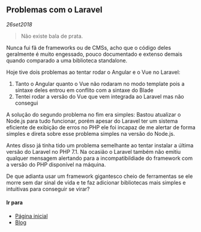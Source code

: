 ## Problemas com o Laravel
*26set2018*

> Não existe bala de prata.

Nunca fui fã de frameworks ou de CMSs, acho que o código deles geralmente é muito engessado, pouco documentado e extenso demais quando comparado a uma biblioteca standalone. 

Hoje tive dois problemas ao tentar rodar o Angular e o Vue no Laravel:
1. Tanto o Angular quanto o Vue não rodaram no modo template pois a sintaxe deles entrou em conflito com a sintaxe do Blade
1. Tentei rodar a versão do Vue que vem integrada ao Laravel mas não consegui


A solução do segundo problema no fim era simples: Bastou atualizar o Node.js para tudo funcionar, porém apesar do Laravel ter um sistema eficiente de exibição de erros no PHP ele foi incapaz de me alertar de forma simples e direta sobre esse problema simples na versão do Node.js.

Antes disso já tinha tido um problema semelhante ao tentar instalar a última versão do Laravel no PHP 7.1. Na ocasião o Laravel também não emitiu qualquer mensagem alertando para a incompatibildiade do framework com a versão do PHP disponível na máquina.

De que adianta usar um framework gigantesco cheio de ferramentas se ele morre sem dar sinal de vida e te faz adicionar bibliotecas mais simples e intuitivas para conseguir se virar?

#### Ir para
- [Página inicial](.)
- [Blog](blog.html)
